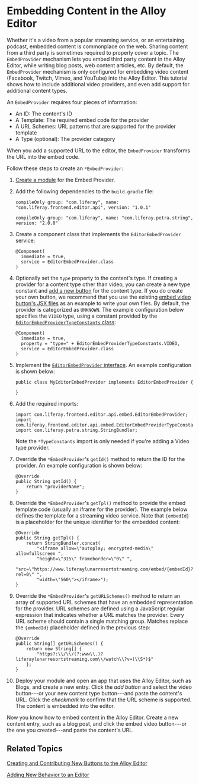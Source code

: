 # Embedding Content in the Alloy Editor [](id=embedding-content-in-the-alloy-editor)

Whether it's a video from a popular streaming service, or an entertaining 
podcast, embedded content is commonplace on the web. Sharing content from a 
third party is sometimes required to properly cover a topic. The `EmbedProvider` 
mechanism lets you embed third party content in the Alloy Editor, while writing 
blog posts, web content articles, etc. By default, the `EmbedProvider` mechanism 
is only configured for embedding video content 
(Facebook, Twitch, Vimeo, and YouTube) into the Alloy Editor. This tutorial 
shows how to include additional video providers, and even add support for 
additional content types. 

An `EmbedProvider` requires four pieces of information:

- An ID: The content's ID
- A Template: The required embed code for the provider
- A URL Schemes: URL patterns that are supported for the provider template
- A Type (optional): The provider category

When you add a supported URL to the editor, the `EmbedProvider` transforms the 
URL into the embed code. 

Follow these steps to create an `*EmbedProvider`:

1.  [Create a module](/develop/tutorials/-/knowledge_base/7-1/starting-module-development#creating-a-module) 
    for the Embed Provider.

2.  Add the following dependencies to the `build.gradle` file:

        compileOnly group: "com.liferay", name:
        "com.liferay.frontend.editor.api", version: "1.0.1"

        compileOnly group: "com.liferay", name: "com.liferay.petra.string",
        version: "2.0.0"

3.  Create a component class that implements the `EditorEmbedProvider` service:

        @Component(
          immediate = true,
          service = EditorEmbedProvider.class
        )

4.  Optionally set the `type` property to the content's type. If creating a 
    provider for a content type other than video, you can create a new type 
    constant and 
    [add a new button](/develop/tutorials/-/knowledge_base/7-1/creating-and-contributing-new-buttons-to-alloyeditor) 
    for the content type. If you do create your own button, we recommend that 
    you use the existing 
    [embed video button's JSX files](https://github.com/liferay/liferay-portal/tree/7.1.x/modules/apps/frontend-editor/frontend-editor-alloyeditor-web/src/main/resources/META-INF/resources/js/extras/buttons/embed) 
    as an example to write your own files. By default, the provider is 
    categorized as `UNKNOWN`. The example configuration below specifies the 
    `VIDEO` type, using a constant provided by the 
    [`EditorEmbedProviderTypeConstants` class](https://github.com/liferay/liferay-portal/blob/7.1.x/modules/apps/frontend-editor/frontend-editor-api/src/main/java/com/liferay/frontend/editor/api/embed/EditorEmbedProviderTypeConstants.java):

        @Component(
          immediate = true,
          property = "type=" + EditorEmbedProviderTypeConstants.VIDEO,
          service = EditorEmbedProvider.class
        )

5.  Implement the 
    [`EditorEmbedProvider` interface](https://github.com/liferay/liferay-portal/blob/7.1.x/modules/apps/frontend-editor/frontend-editor-api/src/main/java/com/liferay/frontend/editor/api/embed/EditorEmbedProvider.java). 
    An example configuration is shown below:

        public class MyEditorEmbedProvider implements EditorEmbedProvider {

        }

6.  Add the required imports:

        import com.liferay.frontend.editor.api.embed.EditorEmbedProvider;
        import com.liferay.frontend.editor.api.embed.EditorEmbedProviderTypeConstants;
        import com.liferay.petra.string.StringBundler;

    Note the `*TypeConstants` import is only needed if you're adding a Video 
    type provider. 

7.  Override the `*EmbedProvider`'s `getId()` method to return the ID for the 
    provider. An example configuration is shown below:

        @Override
        public String getId() {
        	return "providerName";
        }

8.  Override the `*EmbedProvider`'s `getTpl()` method to provide the embed 
    template code (usually an iframe for the provider). The example below 
    defines the template for a streaming video service. Note that `{embedId}` is 
    a placeholder for the unique identifier for the embedded content:

        @Override
        public String getTpl() {
        	return StringBundler.concat(
        		"<iframe allow=\"autoplay; encrypted-media\" allowfullscreen ",
        		"height=\"315\" frameborder=\"0\" ",
        		"src=\"https://www.liferaylunarresortstreaming.com/embed/{embedId}?rel=0\" ",
        		"width=\"560\"></iframe>");
        }

9.  Override the `*EmbedProvider`'s `getURLSchemes()` method to return an array 
    of supported URL schemes that have an embedded representation for the 
    provider. URL schemes are defined using a JavaScript regular expression that 
    indicates whether a URL matches the provider. Every URL scheme should 
    contain a single matching group. Matches replace the `{embedId}` placeholder 
    defined in the previous step:

        @Override
        public String[] getURLSchemes() {
        	return new String[] {
        		"https?:\\/\\/(?:www\\.)?liferaylunarresortstreaming.com\\/watch\\?v=(\\S*)$"
        	};
        }

10.  Deploy your module and open an app that uses the Alloy Editor, such as 
     Blogs, and create a new entry. Click the *add button* and select the video 
     button---or your new content type button---and paste the content's URL. 
     Click the *checkmark* to confirm that the URL scheme is supported. The 
     content is embedded into the editor. 

Now you know how to embed content in the Alloy Editor. Create a new content 
entry, such as a blog post, and click the embed video button---or the one you 
created---and paste the content's URL. 

## Related Topics [](id=related-topics)

[Creating and Contributing New Buttons to the Alloy Editor](/develop/tutorials/-/knowledge_base/7-1/creating-and-contributing-new-buttons-to-alloyeditor)

[Adding New Behavior to an Editor](/develop/tutorials/-/knowledge_base/7-1/adding-new-behavior-to-an-editor)
